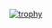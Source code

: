 
[![trophy](https://github-profile-trophy.vercel.app/?username=ginjiro1216&theme=onedark&column=7
)](https://github.com/ryo-ma/github-profile-trophy)
